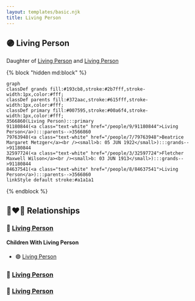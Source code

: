 ```yaml
---
layout: templates/basic.njk
title: Living Person
---
```

## 🟣 Living Person

Daughter of [Living Person](/people/8/84637541) and [Living Person](/people/9/91180844)

{% block "hidden md:block" %}
```mermaid
graph
classDef grands fill:#193cb8,stroke:#2b7fff,stroke-width:1px,color:#fff;
classDef parents fill:#372aac,stroke:#615fff,stroke-width:1px,color:#fff;
classDef primary fill:#007595,stroke:#00a6f4,stroke-width:1px,color:#fff;
3566860(Living Person):::primary
91180844(<a class="text-white" href="/people/9/91180844">Living Person</a>):::parents-->3566860
79763948(<a class="text-white" href="/people/7/79763948">Beatrice Margaret Metzger</a><br /><small>b: 05 JUN 1922</small>):::grands-->91180844
32597724(<a class="text-white" href="/people/3/32597724">Fletcher Maxwell Wilson</a><br /><small>b: 03 JUN 1913</small>):::grands-->91180844
84637541(<a class="text-white" href="/people/8/84637541">Living Person</a>):::parents-->3566860
linkStyle default stroke:#a1a1a1
```
{% endblock %}

## 👩‍❤️‍👨 Relationships

### 🔵 [Living Person](/people/9/90269553)

#### Children With Living Person
* 🟣 [Living Person](/people/1/11070342)
### 🔵 [Living Person](/people/9/91568782)

### 🔵 [Living Person](/people/4/43219308)
